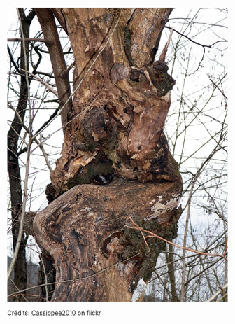 ![Solène](/images/2022-11-05.jpg)

Crédits: [Cassiopée2010](https://www.flickr.com/people/cmoi30/) on flickr